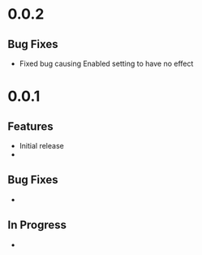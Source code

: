 ﻿# 0.0.2

## Bug Fixes
- Fixed bug causing Enabled setting to have no effect

# 0.0.1

## Features
- Initial release
-

## Bug Fixes
- 

## In Progress
- 